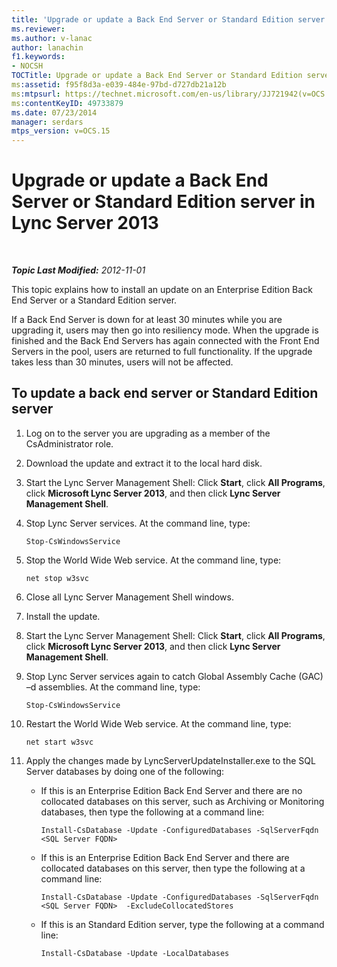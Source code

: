 ```yaml
---
title: 'Upgrade or update a Back End Server or Standard Edition server'
ms.reviewer: 
ms.author: v-lanac
author: lanachin
f1.keywords:
- NOCSH
TOCTitle: Upgrade or update a Back End Server or Standard Edition server
ms:assetid: f95f8d3a-e039-484e-97bd-d727db21a12b
ms:mtpsurl: https://technet.microsoft.com/en-us/library/JJ721942(v=OCS.15)
ms:contentKeyID: 49733879
ms.date: 07/23/2014
manager: serdars
mtps_version: v=OCS.15
---
```


<div data-xmlns="http://www.w3.org/1999/xhtml">

<div class="topic" data-xmlns="http://www.w3.org/1999/xhtml" data-msxsl="urn:schemas-microsoft-com:xslt" data-cs="http://msdn.microsoft.com/">

<div data-asp="https://msdn2.microsoft.com/asp">

# Upgrade or update a Back End Server or Standard Edition server in Lync Server 2013

</div>

<div id="mainSection">

<div id="mainBody">

<span> </span>

_**Topic Last Modified:** 2012-11-01_

This topic explains how to install an update on an Enterprise Edition Back End Server or a Standard Edition server.

If a Back End Server is down for at least 30 minutes while you are upgrading it, users may then go into resiliency mode. When the upgrade is finished and the Back End Servers has again connected with the Front End Servers in the pool, users are returned to full functionality. If the upgrade takes less than 30 minutes, users will not be affected.

<div>

## To update a back end server or Standard Edition server

1.  Log on to the server you are upgrading as a member of the CsAdministrator role.

2.  Download the update and extract it to the local hard disk.

3.  Start the Lync Server Management Shell: Click **Start**, click **All Programs**, click **Microsoft Lync Server 2013**, and then click **Lync Server Management Shell**.

4.  Stop Lync Server services. At the command line, type:
    
        Stop-CsWindowsService

5.  Stop the World Wide Web service. At the command line, type:
    
        net stop w3svc

6.  Close all Lync Server Management Shell windows.

7.  Install the update.

8.  Start the Lync Server Management Shell: Click **Start**, click **All Programs**, click **Microsoft Lync Server 2013**, and then click **Lync Server Management Shell**.

9.  Stop Lync Server services again to catch Global Assembly Cache (GAC) –d assemblies. At the command line, type:
    
        Stop-CsWindowsService

10. Restart the World Wide Web service. At the command line, type:
    
        net start w3svc

11. Apply the changes made by LyncServerUpdateInstaller.exe to the SQL Server databases by doing one of the following:
    
      - If this is an Enterprise Edition Back End Server and there are no collocated databases on this server, such as Archiving or Monitoring databases, then type the following at a command line:
        
            Install-CsDatabase -Update -ConfiguredDatabases -SqlServerFqdn <SQL Server FQDN>
    
      - If this is an Enterprise Edition Back End Server and there are collocated databases on this server, then type the following at a command line:
        
            Install-CsDatabase -Update -ConfiguredDatabases -SqlServerFqdn <SQL Server FQDN>  -ExcludeCollocatedStores
    
      - If this is an Standard Edition server, type the following at a command line:
        
            Install-CsDatabase -Update -LocalDatabases

</div>

</div>

<span> </span>

</div>

</div>

</div>

